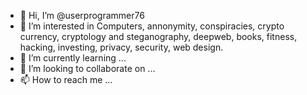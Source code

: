 - 👋 Hi, I’m @userprogrammer76
- 👀 I’m interested in Computers, annonymity, conspiracies, crypto currency, cryptology and steganography, deepweb, books, fitness, hacking, investing, privacy, security, web design.
- 🌱 I’m currently learning ...
- 💞️ I’m looking to collaborate on ...
- 📫 How to reach me ...

<!---
userprogrammer76/userprogrammer76 is a ✨ special ✨ repository because its `README.md` (this file) appears on your GitHub profile.
You can click the Preview link to take a look at your changes.
--->
